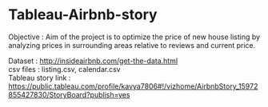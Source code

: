# Tableau-Airbnb-story
Objective : Aim of the project is to optimize the price of new house listing by analyzing prices in surrounding areas relative to reviews and current price.

Dataset : http://insideairbnb.com/get-the-data.html <br>
csv files : listing.csv, calendar.csv <br>
Tableau story link : https://public.tableau.com/profile/kavya7806#!/vizhome/AirbnbStory_15972855427830/StoryBoard?publish=yes
